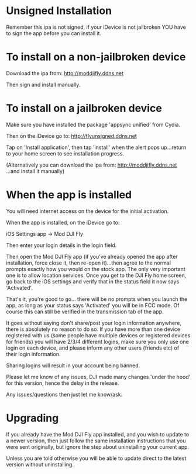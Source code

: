 # Unsigned Installation

Remember this ipa is not signed, if your iDevice is not jailbroken YOU have to sign the app before you can install it.

# To install on a non-jailbroken device

Download the ipa from:
http://moddjifly.ddns.net

Then sign and install manually.

# To install on a jailbroken device

Make sure you have installed the package 'appsync unified' from Cydia.

Then on the iDevice go to:
http://flyunsigned.ddns.net

Tap on 'Install application', then tap 'install' when the alert pops up...return 	to your home screen to see installation progress.

(Alternatively you can download the ipa from:
http://moddjifly.ddns.net
...and install it manually)


# When the app is installed

You will need internet access on the device for the initial activation.

When the app is installed, on the iDevice go to:

iOS Settings app -> Mod DJI Fly

Then enter your login details in the login field.

Then open the Mod DJI Fly app (if you've already opened the app after installation, force close it, then re-open it)...then agree to the normal prompts exactly how you would on the stock app. The only very important one is to allow location services.
Once you get to the DJI Fly home screen, go back to the iOS settings and verify that in the status field it now says 'Activated'.

That's it, you're good to go... there will be no prompts when you launch the app, as long as your status says 'Activated' you will be in FCC mode. Of course this can still be verified in the transmission tab of the app.

It goes without saying don't share/post your login information anywhere, there is absolutely no reason to do so.
If you have more than one device registered with us (some people have multiple devices or registered devices for friends) you will have 2/3/4 different logins, make sure you only use one login on each device, and please inform any other users (friends etc) of their login information.

Sharing logins will result in your account being banned.

Please let me know of any issues, DJI made many changes 'under the hood' for this version, hence the delay in the release.

Any issues/questions then just let me know/ask.


# Upgrading

If you already have the Mod DJI Fly app installed, and you wish to update to a newer version, then just follow the same installation instructions that you were sent originally, but ignore the step about uninstalling your current app.

Unless you are told otherwise you will be able to update direct to the latest version without uninstalling.
